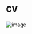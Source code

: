 # cv
![image](https://user-images.githubusercontent.com/115998313/202776335-5722a35f-833e-4292-8f8b-f4b04f38a9ee.png)
